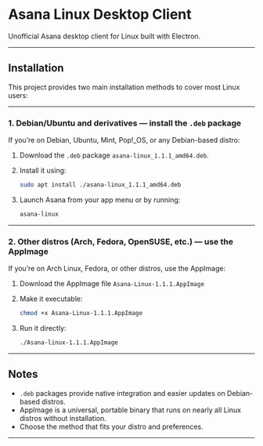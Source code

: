 # Asana Linux Desktop Client

Unofficial Asana desktop client for Linux built with Electron.

---

## Installation

This project provides two main installation methods to cover most Linux users:

---

### 1. Debian/Ubuntu and derivatives — install the `.deb` package

If you’re on Debian, Ubuntu, Mint, Pop!_OS, or any Debian-based distro:

1. Download the `.deb` package `asana-linux_1.1.1_amd64.deb`.
2. Install it using:

   ```bash
   sudo apt install ./asana-linux_1.1.1_amd64.deb
   ```

3. Launch Asana from your app menu or by running:

   ```bash
   asana-linux
   ```

---

### 2. Other distros (Arch, Fedora, OpenSUSE, etc.) — use the AppImage

If you’re on Arch Linux, Fedora, or other distros, use the AppImage:

1. Download the AppImage file `Asana-Linux-1.1.1.AppImage`
2. Make it executable:

   ```bash
   chmod +x Asana-Linux-1.1.1.AppImage
   ```

3. Run it directly:

   ```bash
   ./Asana-linux-1.1.1.AppImage
   ```
---

## Notes

- `.deb` packages provide native integration and easier updates on Debian-based distros.
- AppImage is a universal, portable binary that runs on nearly all Linux distros without installation.
- Choose the method that fits your distro and preferences.

---

